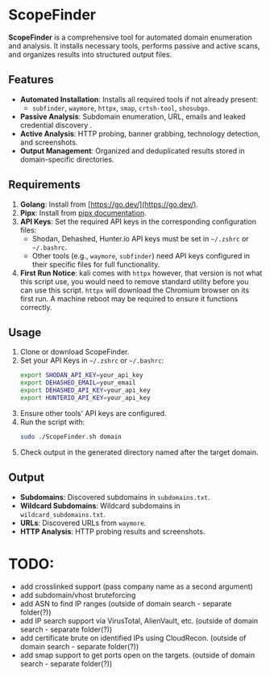 # ScopeFinder

**ScopeFinder** is a comprehensive tool for automated domain enumeration and analysis. It installs necessary tools, performs passive and active scans, and organizes results into structured output files.

## Features

- **Automated Installation**: Installs all required tools if not already present:
  - `subfinder`, `waymore`, `httpx`, `smap`, `crtsh-tool`, `shosubgo`.
- **Passive Analysis**: Subdomain enumeration, URL, emails and leaked credential discovery .
- **Active Analysis**: HTTP probing, banner grabbing, technology detection, and screenshots.
- **Output Management**: Organized and deduplicated results stored in domain-specific directories.

## Requirements

1. **Golang**: Install from [https://go.dev/](https://go.dev/).
2. **Pipx**: Install from [pipx documentation](https://pypa.github.io/pipx/).
3. **API Keys**: Set the required API keys in the corresponding configuration files:
   - Shodan, Dehashed, Hunter.io API keys must be set in `~/.zshrc` or `~/.bashrc`.
   - Other tools (e.g., `waymore`, `subfinder`) need API keys configured in their specific files for full functionality.
4. **First Run Notice**: kali comes with `httpx` however, that version is not what this script use, you would need to remove standard utility before you can use this script. `httpx` will download the Chromium browser on its first run. A machine reboot may be required to ensure it functions correctly.

## Usage

1. Clone or download ScopeFinder.
2. Set your API Keys in `~/.zshrc` or `~/.bashrc`:
   ```bash
   export SHODAN_API_KEY=your_api_key
   export DEHASHED_EMAIL=your_email
   export DEHASHED_API_KEY=your_api_key
   export HUNTERIO_API_KEY=your_api_key
   ```
3. Ensure other tools' API keys are configured.
4. Run the script with:
   ```bash
   sudo ./ScopeFinder.sh domain
   ```
5. Check output in the generated directory named after the target domain.

## Output

- **Subdomains**: Discovered subdomains in `subdomains.txt`.
- **Wildcard Subdomains**: Wildcard subdomains in `wildcard_subdomains.txt`.
- **URLs**: Discovered URLs from `waymore`.
- **HTTP Analysis**: HTTP probing results and screenshots.

# TODO:
- add crosslinked support (pass company name as a second argument)
- add subdomain/vhost bruteforcing
- add ASN to find IP ranges (outside of domain search - separate folder(?))
- add IP search support via VirusTotal, AlienVault, etc. (outside of domain search - separate folder(?))
- add certificate brute on identified IPs using CloudRecon. (outside of domain search - separate folder(?))
- add smap support to get ports open on the targets. (outside of domain search - separate folder(?))